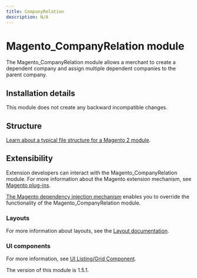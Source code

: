 ```yaml
---
title: CompanyRelation
description: N/A
---
```


# Magento_CompanyRelation module

The Magento_CompanyRelation module allows a merchant to create a dependent company and assign multiple dependent companies to the parent company.

## Installation details

This module does not create any backward incompatible changes. 

## Structure

[Learn about a typical file structure for a Magento 2 module](https://developer.adobe.com/commerce/php/development/build/component-file-structure/).

## Extensibility

Extension developers can interact with the Magento_CompanyRelation module. For more information about the Magento extension mechanism, see [Magento plug-ins](https://developer.adobe.com/commerce/php/development/components/plugins/).

[The Magento dependency injection mechanism](https://developer.adobe.com/commerce/php/development/components/dependency-injection/) enables you to override the functionality of the Magento_CompanyRelation module.

### Layouts

For more information about layouts, see the [Layout documentation](https://developer.adobe.com/commerce/frontend-core/guide/layouts/).

### UI components

For more information, see [UI Listing/Grid Component](https://developer.adobe.com/commerce/frontend-core/ui-components/components/listing-grid/).

<InlineAlert slots="text" />
The version of this module is 1.5.1.
